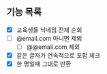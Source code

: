 ## 기능 목록
- [X] 교육생들 닉네임 전체 순회
- [ ] @email.com 아니면 제외
  - [ ] @@email.com 제외
- [X] 같은 글자가 연속적으로 포함 체크
- [X] 한 명일때 그대로 반환
